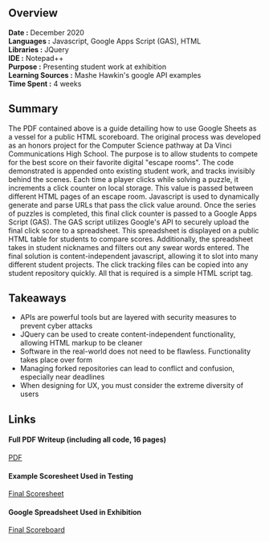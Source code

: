 ## Overview
**Date :** December 2020  
**Languages :** Javascript, Google Apps Script (GAS), HTML  
**Libraries :**  JQuery  
**IDE :**  Notepad++  
**Purpose :**  Presenting student work at exhibition  
**Learning Sources :**  Mashe Hawkin's google API examples  
**Time Spent :** 4 weeks

## Summary
The PDF contained above is a guide detailing how to use Google Sheets as a vessel for a public HTML scoreboard. The original process was developed as an honors project for the Computer Science pathway at Da Vinci Communications High School. The purpose is to allow students to compete for the best score on their favorite digital "escape rooms". The code demonstrated is appended onto existing student work, and tracks invisibly behind the scenes. Each time a player clicks while solving a puzzle, it increments a click counter on local storage. This value is passed between different HTML pages of an escape room. Javascript is used to dynamically generate and parse URLs that pass the click value around. Once the series of puzzles is completed, this final click counter is passed to a Google Apps Script (GAS). The GAS script utilizes Google's API to securely upload the final click score to a spreadsheet. This spreadsheet is displayed on a public HTML table for students to compare scores. Additionally, the spreadsheet takes in student nicknames and filters out any swear words entered. The final solution is content-independent javascript, allowing it to slot into many different student projects. The click tracking files can be copied into any student repository quickly. All that is required is a simple HTML script tag.  

## Takeaways
- APIs are powerful tools but are layered with security measures to prevent cyber attacks  
- JQuery can be used to create content-independent functionality, allowing HTML markup to be cleaner  
- Software in the real-world does not need to be flawless. Functionality takes place over form
- Managing forked repositories can lead to conflict and confusion, especially near deadlines  
- When designing for UX, you must consider the extreme diversity of users

## Links

#### Full PDF Writeup (including all code, 16 pages)
[PDF](GAS_CS_leaderboard_writeup.pdf)

#### Example Scoresheet Used in Testing
[Final Scoresheet](https://docs.google.com/spreadsheets/d/1MkGE9Iy0QMtUh8Oka7PqXQGapbEwI4tHDLfMTEvVAUA/edit?usp=sharing)

#### Google Spreadsheet Used in Exhibition
[Final Scoreboard](https://jtpz0.csb.app/?s=9999)
